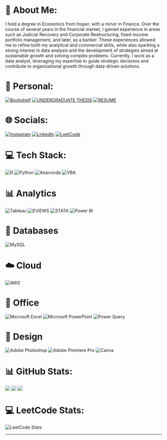 # 💫 About Me:
I hold a degree in Economics from Insper, with a minor in Finance. Over the course of several years in the financial market, I gained experience in areas such as Judicial Recovery and Corporate Restructuring, fixed-income portfolio management, and later, as a banker. These experiences allowed me to refine both my analytical and commercial skills, while also sparking a strong interest in data analysis and the development of strategies aimed at sustainable growth and solving complex problems. Currently, I work as a data analyst, leveraging my expertise to guide strategic decisions and contribute to organizational growth through data-driven solutions.



# 🏡 Personal:
[![Bookshelf](https://img.shields.io/badge/Bookshelf-green)](https://github.com/Guifranca1/BookShelf/blob/main/README.md) 
[![UNDERGRADUATE THESIS](https://img.shields.io/badge/Undergraduate_Thesis-red)](https://repositorio.insper.edu.br/entities/publication/39057915-d176-45f8-85cd-6bb69506fcd2) 
[![RESUME](https://img.shields.io/badge/Resume_CV-yellow)](https://github.com/Guifranca1/Resume/blob/main/Guilherme%20Fran%C3%A7a%20CV%20-%20English%202025.pdf) 

# 🌐 Socials:
[![Instagram](https://img.shields.io/badge/Instagram-%23E4405F.svg?logo=Instagram&logoColor=white)](https://instagram.com/_guiifranca) 
[![LinkedIn](https://img.shields.io/badge/LinkedIn-%230077B5.svg?logo=linkedin&logoColor=white)](https://linkedin.com/in/guifrancadecastro) 
[![LeetCode](https://badges.peiyuan.ch/v2/leetcode/Guifranca1/ranking?label=Guifranca1&logo=leetcode)](https://leetcode.com/u/Guifranca1/)

# 💻 Tech Stack:
![R](https://img.shields.io/badge/R-%23276DC3.svg?style=flat&logo=r&logoColor=white) 
![Python](https://img.shields.io/badge/Python-4B8BBE?style=flat&logo=python&logoColor=white)
![Anaconda](https://img.shields.io/badge/Anaconda-%2344A833.svg?style=flat&logo=anaconda&logoColor=white)
![VBA](https://img.shields.io/badge/VBA-4D4D4D?style=flat&logo=visual-studio-code&logoColor=white)

# 📊 Analytics
![Tableau](https://img.shields.io/badge/Tableau-5A8F98?style=flat&logo=tableau&logoColor=white) 
![EVIEWS](https://img.shields.io/badge/EViews-5A7D3E?style=flat&logo=ev-views&logoColor=white) 
![STATA](https://img.shields.io/badge/Stata-3C6F8C?style=flat&logo=stata&logoColor=white) 
![Power BI](https://img.shields.io/badge/Power_BI-3D9BE8?style=flat&logo=power-bi&logoColor=white) 

# 💾 Databases
![MySQL](https://img.shields.io/badge/MySQL-6B8E9D?style=flat&logo=mysql&logoColor=white)

# ☁️ Cloud
![AWS](https://img.shields.io/badge/Amazon_AWS-232F3E?style=flat&logo=amazon-web-services&logoColor=white)

# 🏢 Office
![Microsoft Excel](https://img.shields.io/badge/Microsoft_Excel-3E7D43?style=flat&logo=microsoft-excel&logoColor=white) 
![Microsoft PowerPoint](https://img.shields.io/badge/Microsoft_PowerPoint-9F3D2D?style=flat&logo=microsoft-powerpoint&logoColor=white)
![Power Query](https://img.shields.io/badge/Power_Query-8E8E8E?style=flat&logo=powerquery&logoColor=white)

# 🎨 Design
![Adobe Photoshop](https://img.shields.io/badge/Adobe%20Photoshop-4A9BFF?style=flat&logo=adobe-photoshop&logoColor=white) 
![Adobe Premiere Pro](https://img.shields.io/badge/Adobe%20Premiere%20Pro-5F75FF?style=flat&logo=adobe-premiere-pro&logoColor=white) 
![Canva](https://img.shields.io/badge/Canva-6F8F8F.svg?style=flat&logo=canva&logoColor=white)

# 📊 GitHub Stats:
![](https://github-readme-stats.vercel.app/api?username=Guifranca1&theme=github_dark&hide_border=true&include_all_commits=false&count_private=false)
![](https://github-readme-streak-stats.herokuapp.com/?user=Guifranca1&theme=github-dark&hide_border=true)
![](https://github-readme-stats.vercel.app/api/top-langs/?username=Guifranca1&theme=github_dark&hide_border=true&include_all_commits=false&count_private=false&layout=compact)

# 💻 LeetCode Stats:
![LeetCode Stats](https://leetcard.jacoblin.cool/Guifranca1?theme=dark&font=monospace&ext=activity&show=ranking&hide_border=true&bg=transparent&color=FFFFFF&title=3A8B8C)


---


<!-- Proudly created with GPRM ( https://gprm.itsvg.in ) -->
